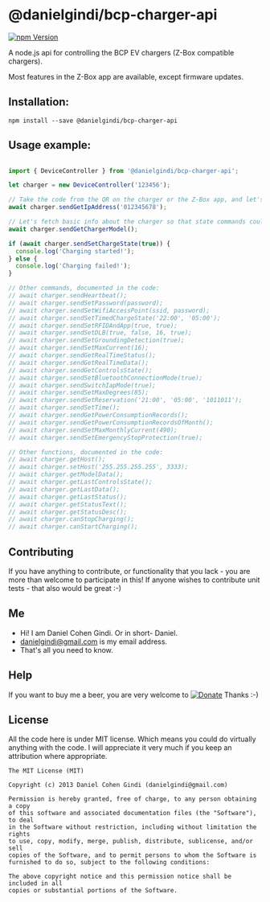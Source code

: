 # @danielgindi/bcp-charger-api

[![npm Version](https://badge.fury.io/js/@danielgindi%2Fbcp-charger-api.png)](https://npmjs.org/package/@danielgindi/bcp-charger-api)

A node.js api for controlling the BCP EV chargers (Z-Box compatible chargers).  

Most features in the Z-Box app are available, except firmware updates.

## Installation:

```
npm install --save @danielgindi/bcp-charger-api
```

## Usage example:

```javascript

import { DeviceController } from '@danielgindi/bcp-charger-api';

let charger = new DeviceController('123456');

// Take the code from the QR on the charger or the Z-Box app, and let's resolve the IP address for the charger.
await charger.sendGetIpAddress('012345678');

// Let's fetch basic info about the charger so that state commands could work.
await charger.sendGetChargerModel();

if (await charger.sendSetChargeState(true)) {
  console.log('Charging started!');
} else {
  console.log('Charging failed!');
}

// Other commands, documented in the code:
// await charger.sendHeartbeat();
// await charger.sendSetPassword(password);
// await charger.sendSetWifiAccessPoint(ssid, password);
// await charger.sendSetTimedChargeState('22:00', '05:00');
// await charger.sendSetRFIDAndApp(true, true);
// await charger.sendSetDLB(true, false, 16, true);
// await charger.sendSetGroundingDetection(true);
// await charger.sendSetMaxCurrent(16);
// await charger.sendGetRealTimeStatus();
// await charger.sendGetRealTimeData();
// await charger.sendGetControlsState();
// await charger.sendSetBluetoothConnectionMode(true);
// await charger.sendSwitchIapMode(true);
// await charger.sendSetMaxDegrees(85);
// await charger.sendSetReservation('21:00', '05:00', '1011011');
// await charger.sendSetTime();
// await charger.sendGetPowerConsumptionRecords();
// await charger.sendGetPowerConsumptionRecordsOfMonth();
// await charger.sendSetMaxMonthlyCurrent(490);
// await charger.sendSetEmergencyStopProtection(true);

// Other functions, documented in the code:
// await charger.getHost();
// await charger.setHost('255.255.255.255', 3333);
// await charger.getModelData();
// await charger.getLastControlsState();
// await charger.getLastData();
// await charger.getLastStatus();
// await charger.getStatusText();
// await charger.getStatusDesc();
// await charger.canStopCharging();
// await charger.canStartCharging();

```

## Contributing

If you have anything to contribute, or functionality that you lack - you are more than welcome to participate in this!
If anyone wishes to contribute unit tests - that also would be great :-)

## Me
* Hi! I am Daniel Cohen Gindi. Or in short- Daniel.
* danielgindi@gmail.com is my email address.
* That's all you need to know.

## Help

If you want to buy me a beer, you are very welcome to
[![Donate](https://www.paypalobjects.com/en_US/i/btn/btn_donate_LG.gif)](https://www.paypal.com/cgi-bin/webscr?cmd=_s-xclick&hosted_button_id=G6CELS3E997ZE)
 Thanks :-)

## License

All the code here is under MIT license. Which means you could do virtually anything with the code.
I will appreciate it very much if you keep an attribution where appropriate.

    The MIT License (MIT)

    Copyright (c) 2013 Daniel Cohen Gindi (danielgindi@gmail.com)

    Permission is hereby granted, free of charge, to any person obtaining a copy
    of this software and associated documentation files (the "Software"), to deal
    in the Software without restriction, including without limitation the rights
    to use, copy, modify, merge, publish, distribute, sublicense, and/or sell
    copies of the Software, and to permit persons to whom the Software is
    furnished to do so, subject to the following conditions:

    The above copyright notice and this permission notice shall be included in all
    copies or substantial portions of the Software.
